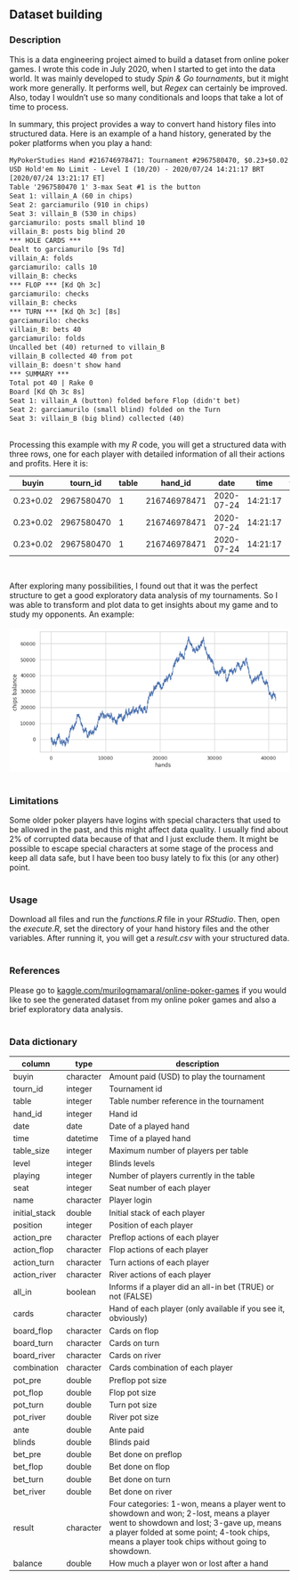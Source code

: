 ## Dataset building

### Description  
This is a data engineering project aimed to build a dataset from online poker games.  I wrote this code in July 2020, when I started to get into the data world. It was mainly developed to study _Spin & Go tournaments_, but it might work more generally. It performs well, but _Regex_ can certainly be improved. Also, today I wouldn’t use so many conditionals and loops that take a lot of time to process.

In summary, this project provides a way to convert hand history files into structured data. Here is an example of a hand history, generated by the poker platforms when you play a hand:
```
MyPokerStudies Hand #216746978471: Tournament #2967580470, $0.23+$0.02 USD Hold'em No Limit - Level I (10/20) - 2020/07/24 14:21:17 BRT [2020/07/24 13:21:17 ET]
Table '2967580470 1' 3-max Seat #1 is the button
Seat 1: villain_A (60 in chips) 
Seat 2: garciamurilo (910 in chips) 
Seat 3: villain_B (530 in chips) 
garciamurilo: posts small blind 10
villain_B: posts big blind 20
*** HOLE CARDS ***
Dealt to garciamurilo [9s Td]
villain_A: folds 
garciamurilo: calls 10
villain_B: checks 
*** FLOP *** [Kd Qh 3c]
garciamurilo: checks 
villain_B: checks 
*** TURN *** [Kd Qh 3c] [8s]
garciamurilo: checks 
villain_B: bets 40
garciamurilo: folds 
Uncalled bet (40) returned to villain_B
villain_B collected 40 from pot
villain_B: doesn't show hand 
*** SUMMARY ***
Total pot 40 | Rake 0 
Board [Kd Qh 3c 8s]
Seat 1: villain_A (button) folded before Flop (didn't bet)
Seat 2: garciamurilo (small blind) folded on the Turn
Seat 3: villain_B (big blind) collected (40)
```
<br>  Processing this example with my _R_ code, you will get a structured data with three rows, one for each player with detailed information of all their actions and profits. Here it is:

buyin|tourn_id|table|hand_id|date|time|table_size|level|playing|seat|name|stack|position|action_pre|action_flop|action_turn|action_river|all_in|cards|board_flop|board_turn|board_river|combination|pot_pre|pot_flop|pot_turn|pot_river|ante|blinds|bet_pre|bet_flop|bet_turn|bet_river|result|balance|
---|---|---|---|---|---|---|---|---|---|---|---|---|---|---|---|---|---|---|---|---|---|---|---|---|---|---|---|---|---|---|---|---|---|---|
$0.23+$0.02|2967580470|1|216746978471|2020-07-24|14:21:17|3|1|3|1|villain_A|60|BTN|folds|x|x|x|FALSE|--|Kd Qh 3c|8s|0||40|40|80|80|0|0|0|0|0|0|gave up|0|
$0.23+$0.02|2967580470|1|216746978471|2020-07-24|14:21:17|3|1|3|2|garciamurilo|910|SB|calls|checks|checks-folds|x|FALSE|9s Td|Kd Qh 3c|8s|0||40|40|80|80|0|10|20|0|0|0|gave up|-20|
$0.23+$0.02|2967580470|1|216746978471|2020-07-24|14:21:17|3|1|3|3|villain_B|530|BB|checks|checks|bets-doesn't|x|FALSE|--|Kd Qh 3c|8s|0||40|40|80|80|0|20|20|0|40|0|took chips|20|

<br>  

After exploring many possibilities, I found out that it was the perfect structure to get a good exploratory data analysis of my tournaments. So I was able to transform and plot data to get insights about my game and to study my opponents. An example: <br>  
![](https://raw.githubusercontent.com/murilogmamaral/datasetbuilding/main/plot.png)
<br><br>  

### Limitations
Some older poker players have logins with special characters that used to be allowed in the past, and this might affect data quality. I usually find about 2% of corrupted data because of that and I just exclude them. It might be possible to escape special characters at some stage of the process and keep all data safe, but I have been too busy lately to fix this (or any other) point.  
<br>
### Usage 
Download all files and run the _functions.R_ file in your _RStudio_. Then, open the _execute.R_, set the directory of your hand history files and the other variables. After running it, you will get a _result.csv_ with your structured data.  
<br>
### References  
Please go to [kaggle.com/murilogmamaral/online-poker-games](https://www.kaggle.com/murilogmamaral/online-poker-games) if you would like to see the generated dataset from my online poker games and also a brief exploratory data analysis.  
<br>
  
### Data dictionary
column|type|description
---|---|---|
buyin|character|Amount paid (USD) to play the tournament|
tourn_id|integer|Tournament id|
table|integer|Table number reference in the tournament|  
hand_id|integer|Hand id  
date|date|Date of a played hand| 
time|datetime|Time of a played hand|
table_size|integer|Maximum number of players per table|
level|integer|Blinds levels|
playing|integer|Number of players currently in the table|
seat|integer|Seat number of each player|
name|character|Player login|
initial_stack|double|Initial stack of each player|
position|integer|Position of each player|
action_pre|character|Preflop actions of each player| 
action_flop|character|Flop actions of each player| 
action_turn|character|Turn actions of each player| 
action_river|character|River actions of each player| 
all_in|boolean|Informs if a player did an all-in bet (TRUE) or not (FALSE)|
cards|character|Hand of each player (only available if you see it, obviously)| 
board_flop|character|Cards on flop|
board_turn|character|Cards on turn|
board_river|character|Cards on river|
combination|character|Cards combination of each player|
pot_pre|double|Preflop pot size|  
pot_flop|double|Flop pot size|  
pot_turn|double|Turn pot size|  
pot_river|double|River pot size|  
ante|double|Ante paid|
blinds|double|Blinds paid|
bet_pre|double|Bet done on preflop|
bet_flop|double|Bet done on flop|
bet_turn|double|Bet done on turn| 
bet_river|double|Bet done on river| 
result|character|Four categories: 1-won, means a player went to showdown and won; 2-lost, means a player went to showdown and lost; 3-gave up, means a player folded at some point; 4-took chips, means a player took chips without going to showdown.
balance|double|How much a player won or lost after a hand|
